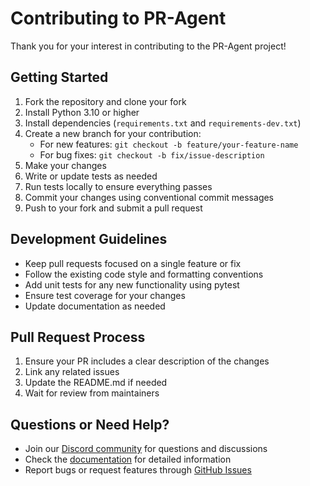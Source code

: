 # Contributing to PR-Agent

Thank you for your interest in contributing to the PR-Agent project! 

## Getting Started

1. Fork the repository and clone your fork
2. Install Python 3.10 or higher
3. Install dependencies (`requirements.txt` and `requirements-dev.txt`)
4. Create a new branch for your contribution:
   - For new features: `git checkout -b feature/your-feature-name`
   - For bug fixes: `git checkout -b fix/issue-description`
5. Make your changes
6. Write or update tests as needed
7. Run tests locally to ensure everything passes
8. Commit your changes using conventional commit messages
9. Push to your fork and submit a pull request

## Development Guidelines

- Keep pull requests focused on a single feature or fix
- Follow the existing code style and formatting conventions
- Add unit tests for any new functionality using pytest
- Ensure test coverage for your changes
- Update documentation as needed

## Pull Request Process

1. Ensure your PR includes a clear description of the changes
2. Link any related issues
3. Update the README.md if needed
4. Wait for review from maintainers

## Questions or Need Help?

- Join our [Discord community](https://discord.com/channels/1057273017547378788/1126104260430528613) for questions and discussions
- Check the [documentation](https://qodo-merge-docs.qodo.ai/) for detailed information
- Report bugs or request features through [GitHub Issues](https://github.com/qodo-ai/pr-agent/issues)
